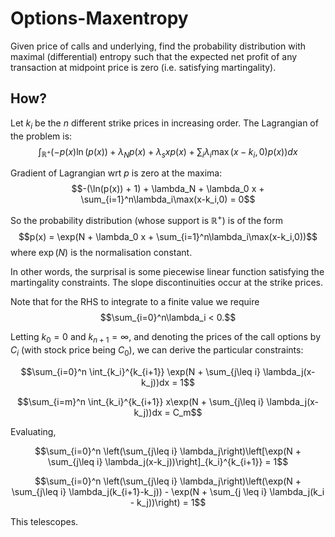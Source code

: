 # Options-Maxentropy
Given price of calls and underlying, find the probability distribution with maximal (differential) entropy such that the expected net profit of any transaction at midpoint price is zero (i.e. satisfying martingality).

## How?
Let $k_i$ be the $n$ different strike prices in increasing order. The Lagrangian of the problem is:
$$\int_{\mathbb{R}^+} \left(-p(x)\ln(p(x)) + \lambda_N p(x) + \lambda_s xp(x) + \sum_{i}\lambda_i\max(x-k_i,0)p(x) \right)dx$$

Gradient of Lagrangian wrt $p$ is zero at the maxima:
$$-(\ln(p(x)) + 1) + \lambda_N + \lambda_0 x + \sum_{i=1}^n\lambda_i\max(x-k_i,0) = 0$$

So the probability distribution (whose support is $\mathbb{R}^+$) is of the form
$$p(x) = \exp(N + \lambda_0 x + \sum_{i=1}^n\lambda_i\max(x-k_i,0))$$
where $\exp(N)$ is the normalisation constant.

In other words, the surprisal is some piecewise linear function satisfying the martingality constraints. The slope discontinuities occur at the strike prices.

Note that for the RHS to integrate to a finite value we require $$\sum_{i=0}^n\lambda_i < 0.$$

Letting $k_0=0$ and $k_{n+1}=\infty$, and denoting the prices of the call options by $C_i$ (with stock price being $C_0$), we can derive the particular constraints:

$$\sum_{i=0}^n \int_{k_i}^{k_{i+1}} \exp(N + \sum_{j\leq i} \lambda_j(x-k_j))dx = 1$$

$$\sum_{i=m}^n \int_{k_i}^{k_{i+1}} x\exp(N + \sum_{j\leq i} \lambda_j(x-k_j))dx = C_m$$

Evaluating,

$$\sum_{i=0}^n \left(\sum_{j\leq i} \lambda_j\right)\left[\exp(N + \sum_{j\leq i} \lambda_j(x-k_j))\right]_{k_i}^{k_{i+1}} = 1$$

$$\sum_{i=0}^n \left(\sum_{j\leq i} \lambda_j\right)\left(\exp(N + \sum_{j\leq i} \lambda_j(k_{i+1}-k_j)) - \exp(N + \sum_{j \leq i} \lambda_j(k_i - k_j))\right) = 1$$

This telescopes.
